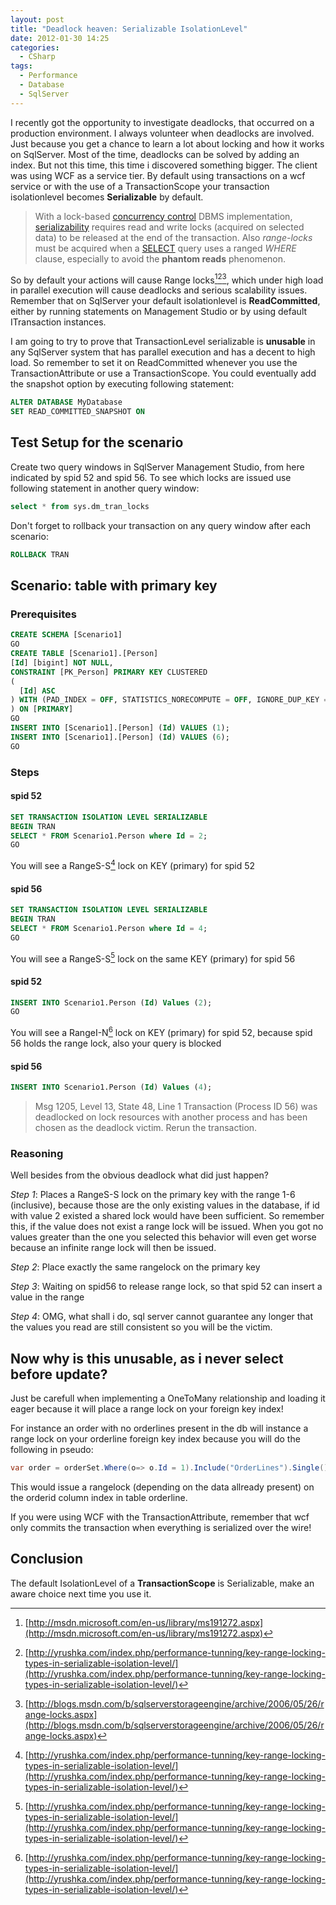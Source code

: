 ```yaml
---
layout: post
title: "Deadlock heaven: Serializable IsolationLevel"
date: 2012-01-30 14:25
categories:
  - CSharp
tags:
  - Performance
  - Database
  - SqlServer
---
```


I recently got the opportunity to investigate deadlocks, that occurred on a production environment. I always volunteer when deadlocks are involved. Just because you get a chance to learn a lot about locking and how it works on SqlServer. Most of the time, deadlocks can be solved by adding an index. But not this time, this time i discovered something bigger. The client was using WCF as a service tier. By default using transactions on a wcf service or with the use of a TransactionScope your transaction isolationlevel becomes **Serializable** by default.

> With a lock-based <a title="Concurrency control" href="http://en.wikipedia.org/wiki/Concurrency_control">concurrency control</a> DBMS implementation, <a title="Serializability" href="http://en.wikipedia.org/wiki/Serializability">serializability</a> requires read and write locks (acquired on selected data) to be released at the end of the transaction. Also <em>range-locks</em> must be acquired when a <a title="SELECT" href="http://en.wikipedia.org/wiki/SELECT">SELECT</a> query uses a ranged <em>WHERE</em> clause, especially to avoid the **phantom reads** phenomenon.

So by default your actions will cause Range locks[^1][^2][^3], which under high load in parallel execution will cause deadlocks and serious scalability issues. Remember that on SqlServer your default isolationlevel is **ReadCommitted**, either by running statements on Management Studio or by using default ITransaction instances.

I am going to try to prove that TransactionLevel serializable is **unusable** in any SqlServer system that has parallel execution and has a decent to high load. So remember to set it on ReadCommitted whenever you use the TransactionAttribute or use a TransactionScope. You could eventually add the snapshot option by executing following statement:

```sql
ALTER DATABASE MyDatabase
SET READ_COMMITTED_SNAPSHOT ON
```

## Test Setup for the scenario

Create two query windows in SqlServer Management Studio, from here indicated by spid 52 and spid 56.
To see which locks are issued use following statement in another query window:

```sql
select * from sys.dm_tran_locks
```

Don't forget to rollback your transaction on any query window after each scenario:

```sql
ROLLBACK TRAN
```

## Scenario: table with primary key

### Prerequisites

```sql
CREATE SCHEMA [Scenario1]
GO
CREATE TABLE [Scenario1].[Person]
[Id] [bigint] NOT NULL,
CONSTRAINT [PK_Person] PRIMARY KEY CLUSTERED
(
  [Id] ASC
) WITH (PAD_INDEX = OFF, STATISTICS_NORECOMPUTE = OFF, IGNORE_DUP_KEY = OFF, ALLOW_ROW_LOCKS = ON, ALLOW_PAGE_LOCKS = ON) ON [PRIMARY]
) ON [PRIMARY]
GO
INSERT INTO [Scenario1].[Person] (Id) VALUES (1);
INSERT INTO [Scenario1].[Person] (Id) VALUES (6);
GO
```

### Steps

#### spid 52

```sql
SET TRANSACTION ISOLATION LEVEL SERIALIZABLE
BEGIN TRAN
SELECT * FROM Scenario1.Person where Id = 2;
GO
```

You will see a RangeS-S[^2] lock on KEY (primary) for spid 52

#### spid 56

```sql
SET TRANSACTION ISOLATION LEVEL SERIALIZABLE
BEGIN TRAN
SELECT * FROM Scenario1.Person where Id = 4;
GO
```

You will see a RangeS-S[^2] lock on the same KEY (primary) for spid 56

#### spid 52

```sql
INSERT INTO Scenario1.Person (Id) Values (2);
GO
```

You will see a RangeI-N[^2] lock on KEY (primary) for spid 52, because spid 56 holds the range lock, also your query is blocked

#### spid 56

```sql
INSERT INTO Scenario1.Person (Id) Values (4);
```

> Msg 1205, Level 13, State 48, Line 1
> Transaction (Process ID 56) was deadlocked on lock resources with another process and has been chosen as the deadlock victim. Rerun the transaction.

### Reasoning

Well besides from the obvious deadlock what did just happen?

_Step 1_: Places a RangeS-S lock on the primary key with the range 1-6 (inclusive), because those are the only existing values in the database, if id with value 2 existed a shared lock would have been sufficient. So remember this, if the value does not exist a range lock will be issued. When you got no values greater than the one you selected this behavior will even get worse because an infinite range lock will then be issued.

_Step 2_: Place exactly the same rangelock on the primary key

_Step 3_: Waiting on spid56 to release range lock, so that spid 52 can insert a value in the range

_Step 4_: OMG, what shall i do, sql server cannot guarantee any longer that the values you read are still consistent so you will be the victim.

## Now why is this unusable, as i never select before update?

Just be carefull when implementing a OneToMany relationship and loading it eager because it will place a range lock on your foreign key index!

For instance an order with no orderlines present in the db will instance a range lock on your orderline foreign key index because you will do the following in pseudo:

```csharp
var order = orderSet.Where(o=> o.Id = 1).Include("OrderLines").Single();
```

This would issue a rangelock (depending on the data allready present) on the orderid column index in table orderline.

If you were using WCF with the TransactionAttribute, remember that wcf only commits the transaction when everything is serialized over the wire!

## Conclusion

The default IsolationLevel of a **TransactionScope** is Serializable, make an aware choice next time you use it.

[^1]: [http://msdn.microsoft.com/en-us/library/ms191272.aspx](http://msdn.microsoft.com/en-us/library/ms191272.aspx)
[^2]: [http://yrushka.com/index.php/performance-tunning/key-range-locking-types-in-serializable-isolation-level/](http://yrushka.com/index.php/performance-tunning/key-range-locking-types-in-serializable-isolation-level/)
[^3]: [http://blogs.msdn.com/b/sqlserverstorageengine/archive/2006/05/26/range-locks.aspx](http://blogs.msdn.com/b/sqlserverstorageengine/archive/2006/05/26/range-locks.aspx)

